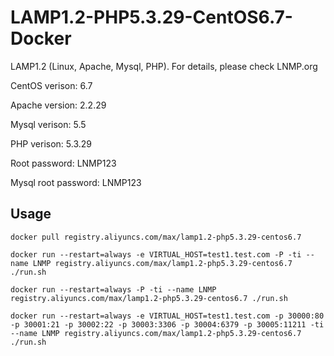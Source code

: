 # LAMP1.2-PHP5.3.29-CentOS6.7-Docker

LAMP1.2 (Linux, Apache, Mysql, PHP). For details, please check LNMP.org

CentOS verison: 6.7

Apache version: 2.2.29

Mysql verison: 5.5

PHP verison: 5.3.29

Root password: LNMP123

Mysql root password: LNMP123

## Usage

```docker pull registry.aliyuncs.com/max/lamp1.2-php5.3.29-centos6.7```

```docker run --restart=always -e VIRTUAL_HOST=test1.test.com -P -ti --name LNMP registry.aliyuncs.com/max/lamp1.2-php5.3.29-centos6.7 ./run.sh```

```docker run --restart=always -P -ti --name LNMP registry.aliyuncs.com/max/lamp1.2-php5.3.29-centos6.7 ./run.sh```

```docker run --restart=always -e VIRTUAL_HOST=test1.test.com -p 30000:80 -p 30001:21 -p 30002:22 -p 30003:3306 -p 30004:6379 -p 30005:11211 -ti --name LNMP registry.aliyuncs.com/max/lamp1.2-php5.3.29-centos6.7 ./run.sh```